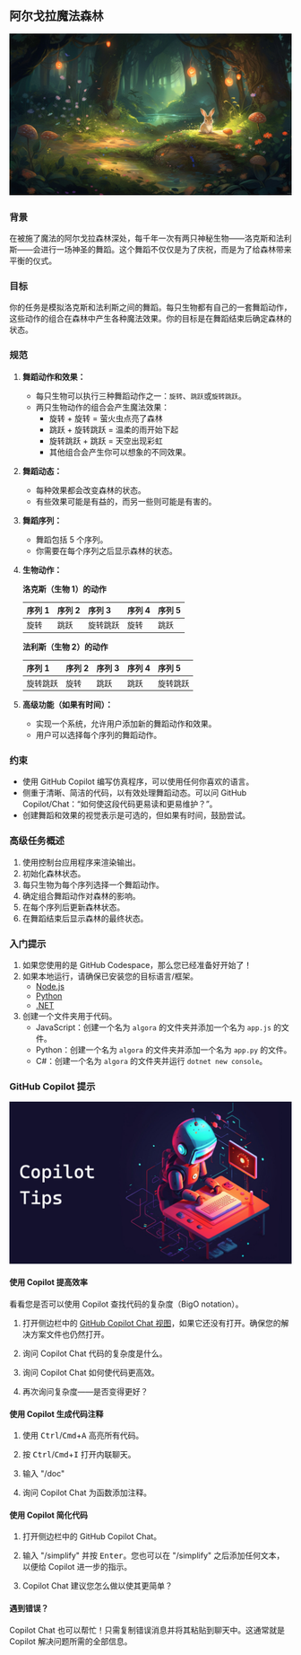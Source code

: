## 阿尔戈拉魔法森林

![Algora Forest](../../Images/algora-forest.jpg)

### 背景

在被施了魔法的阿尔戈拉森林深处，每千年一次有两只神秘生物——洛克斯和法利斯——会进行一场神圣的舞蹈。这个舞蹈不仅仅是为了庆祝，而是为了给森林带来平衡的仪式。

### 目标

你的任务是模拟洛克斯和法利斯之间的舞蹈。每只生物都有自己的一套舞蹈动作，这些动作的组合在森林中产生各种魔法效果。你的目标是在舞蹈结束后确定森林的状态。

### 规范

1. **舞蹈动作和效果：**
    - 每只生物可以执行三种舞蹈动作之一：`旋转`、`跳跃`或`旋转跳跃`。
    - 两只生物动作的组合会产生魔法效果：
        - 旋转 + 旋转 = 萤火虫点亮了森林
        - 跳跃 + 旋转跳跃 = 温柔的雨开始下起
        - 旋转跳跃 + 跳跃 = 天空出现彩虹
        - 其他组合会产生你可以想象的不同效果。
  
2. **舞蹈动态：**
    - 每种效果都会改变森林的状态。
    - 有些效果可能是有益的，而另一些则可能是有害的。

3. **舞蹈序列：**
    - 舞蹈包括 5 个序列。
    - 你需要在每个序列之后显示森林的状态。

4. **生物动作：**

    **洛克斯（生物 1）的动作**

    | 序列 1 | 序列 2 | 序列 3 | 序列 4 | 序列 5 |
    |--------|--------|--------|--------|--------|
    | 旋转   | 跳跃   | 旋转跳跃| 旋转   | 跳跃   |

    **法利斯（生物 2）的动作**

    | 序列 1 | 序列 2 | 序列 3 | 序列 4 | 序列 5 |
    |--------|--------|--------|--------|--------|
    | 旋转跳跃| 旋转   | 跳跃   | 跳跃   | 旋转跳跃|

5. **高级功能（如果有时间）：**
    - 实现一个系统，允许用户添加新的舞蹈动作和效果。
    - 用户可以选择每个序列的舞蹈动作。

### 约束

- 使用 GitHub Copilot 编写仿真程序，可以使用任何你喜欢的语言。
- 侧重于清晰、简洁的代码，以有效处理舞蹈动态。可以问 GitHub Copilot/Chat：“如何使这段代码更易读和更易维护？”。
- 创建舞蹈和效果的视觉表示是可选的，但如果有时间，鼓励尝试。

### 高级任务概述

1. 使用控制台应用程序来渲染输出。
1. 初始化森林状态。
1. 每只生物为每个序列选择一个舞蹈动作。
1. 确定组合舞蹈动作对森林的影响。
1. 在每个序列后更新森林状态。
1. 在舞蹈结束后显示森林的最终状态。

### 入门提示

1. 如果您使用的是 GitHub Codespace，那么您已经准备好开始了！
1. 如果本地运行，请确保已安装您的目标语言/框架。
    - [Node.js](https://nodejs.org)
    - [Python](https://www.python.org/downloads/)
    - [.NET](https://dot.net)
1. 创建一个文件夹用于代码。
    - JavaScript：创建一个名为 `algora` 的文件夹并添加一个名为 `app.js` 的文件。
    - Python：创建一个名为 `algora` 的文件夹并添加一个名为 `app.py` 的文件。
    - C#：创建一个名为 `algora` 的文件夹并运行 `dotnet new console`。

### GitHub Copilot 提示

[![Copilot Tips](../../Images/copilot-tips.jpg)](#)

#### 使用 Copilot 提高效率

看看您是否可以使用 Copilot 查找代码的复杂度（BigO notation）。

1. 打开侧边栏中的 [GitHub Copilot Chat 视图](https://docs.github.com/en/copilot/github-copilot-chat/using-github-copilot-chat#asking-your-first-question)，如果它还没有打开。确保您的解决方案文件也仍然打开。

1. 询问 Copilot Chat 代码的复杂度是什么。

1. 询问 Copilot Chat 如何使代码更高效。

1. 再次询问复杂度——是否变得更好？

#### 使用 Copilot 生成代码注释

1. 使用 <kbd>Ctrl</kbd>/<kbd>Cmd</kbd>+<kbd>A</kbd> 高亮所有代码。

1. 按 <kbd>Ctrl</kbd>/<kbd>Cmd</kbd>+<kbd>I</kbd> 打开内联聊天。

1. 输入 "/doc"

1. 询问 Copilot Chat 为函数添加注释。

#### 使用 Copilot 简化代码

1. 打开侧边栏中的 GitHub Copilot Chat。

1. 输入 "/simplify" 并按 <kbd>Enter</kbd>。您也可以在 "/simplify" 之后添加任何文本，以便给 Copilot 进一步的指示。

1. Copilot Chat 建议您怎么做以使其更简单？

#### 遇到错误？

Copilot Chat 也可以帮忙！只需复制错误消息并将其粘贴到聊天中。这通常就是 Copilot 解决问题所需的全部信息。